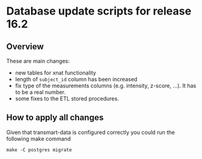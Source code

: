Database update scripts for release 16.2
========================================

Overview
--------

These are main changes:

- new tables for xnat functionality
- length of `subject_id` column has been increased
- fix type of the measurements columns (e.g. intensity, z-score, ...). It has to be a real number. 
- some fixes to the ETL stored procedures.

How to apply all changes
------------------------

Given that transmart-data is configured correctly you could run the following make command

    make -C postgres migrate